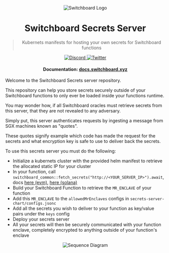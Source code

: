 <div align="center">

![Switchboard Logo](https://github.com/switchboard-xyz/core-sdk/raw/main/website/static/img/icons/switchboard/avatar.png)

# Switchboard Secrets Server

> Kubernets manifests for hosting your own secrets for Switchboard functions

  <p>
    <a href="https://discord.gg/switchboardxyz">
      <img alt="Discord" src="https://img.shields.io/discord/841525135311634443?color=blueviolet&logo=discord&logoColor=white" />
    </a>
    <a href="https://twitter.com/switchboardxyz">
      <img alt="Twitter" src="https://img.shields.io/twitter/follow/switchboardxyz?label=Follow+Switchboard" />
    </a>
  </p>

  <h4>
    <strong>Documentation: </strong><a href="https://docs.switchboard.xyz">docs.switchboard.xyz</a>
  </h4>
</div>

Welcome to the Switchboard Secrets server repository.

This repository can help you store secrets securely outside of your Switchboard functions to only ever be loaded inside your functions runtime.

You may wonder how, if all Switchboard oracles must retrieve secrets from this server, that they are not revealed to any adversary.

Simply put, this server authenticates requests by ingesting a message from SGX machines known as "quotes".

These quotes signify example which code has made the request for the secrets and what encryption key is safe to use to deliver back the secrets.

To use this secrets server you must do the following:

- Initialize a kubernets cluster with the provided helm manifest to retrieve the allocated static IP for your cluster
- In your function, call `switchboard_common::fetch_secrets("http://<YOUR_SERVER_IP>").await`, docs [here (evm)]([https://docs.rs/switchboard-common/0.8.9/switchboard_common/secrets/fn.fetch_secrets.html](https://docs.rs/switchboard-evm/latest/switchboard_evm/secrets/fn.fetch_secrets.html)), [here (solana)](https://docs.rs/switchboard-solana/latest/switchboard_solana/secrets/fn.fetch_secrets.html)
- Build your Switchboard Function to retrieve the `MR_ENCLAVE` of your function
- Add this `MR_ENCLAVE` to the `allowedMrEnclaves` configs in `secrets-server-chart/configs.jsonc`
- Add all the secrets you wish to deliver to your function as key/value pairs under the `keys` config
- Deploy your secrets server
- All your secrets will then be securely communicated with your function enclave, completely encrypted to anything outside of your function's enclave

<div align="center">
  <img src="https://showme.redstarplugin.com/d/d:tV50j0we" alt="Sequence Diagram">
</div>
